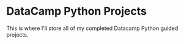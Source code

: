 # DataCamp Python Projects

This is where I'll store all of my completed Datacamp Python guided projects.
